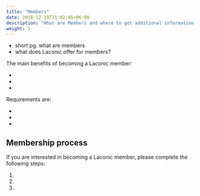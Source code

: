 ```yaml
---
title: "Members"
date: 2018-12-29T11:02:05+06:00
description: "What are Members and where to get additional information."
weight: 5
---
```


- short pg. what are members
- what does Laconic offer for members?

The main benefits of becoming a Laconic member:

-
-
-

Requirements are:

-
-
-

## Membership process

If you are interested in becoming a Laconic member, please complete the following steps:

1.
2.
3.

